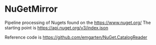 # NuGetMirror

Pipeline processing of Nugets found on the https://www.nuget.org/ The starting point is https://api.nuget.org/v3/index.json

Reference code is https://github.com/emgarten/NuGet.CatalogReader


